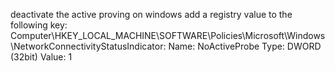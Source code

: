 deactivate the active proving on windows
add a registry value to the following key: Computer\HKEY_LOCAL_MACHINE\SOFTWARE\Policies\Microsoft\Windows\NetworkConnectivityStatusIndicator:
    Name: NoActiveProbe
    Type: DWORD (32bit)
    Value: 1
